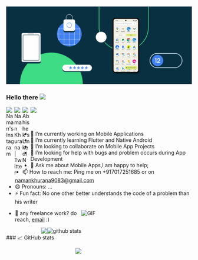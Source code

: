 ![](./banner.gif)
### Hello there <img src="https://raw.githubusercontent.com/MartinHeinz/MartinHeinz/master/wave.gif" width="30px">
<a href="https://www.instagram.com/naman_k_2311/">
  <img align="left" alt="Naman's Instagram" width="22px" src="https://raw.githubusercontent.com/hussainweb/hussainweb/main/icons/instagram.png" />
</a>

<a href="https://twitter.com/Naman07679921">
  <img align="left" alt="Naman Khurana | Twitter" width="22px" src="https://raw.githubusercontent.com/peterthehan/peterthehan/master/assets/twitter.svg" />
</a>
<a href="https://www.linkedin.com/in/naman-khurana-b016a3210/">
  <img align="left" alt="Abhishek's LinkedIN" width="22px" src="https://raw.githubusercontent.com/peterthehan/peterthehan/master/assets/linkedin.svg" />
</a>

![](https://visitor-badge.glitch.me/badge?page_id=naman9083.naman9083)

<br />
 

- 🔭 I’m currently working on Mobile Applications
- 🌱 I’m currently learning Flutter and Native Android
- 👯 I’m looking to collaborate on Mobile App Projects
- 🤔 I’m looking for help with bugs and problem occurs during App Development
- 💬 Ask me about Mobile Apps,I am happy to help;
- 📫 How to reach me: Ping me on +917017251685 or on namankhurana9083@gmail.com
- 😄 Pronouns: ...
- ⚡ Fun fact: No one other better understands the code of a problem than his writer

 <img align="right" alt="GIF" src="https://github.com/abhisheknaiidu/abhisheknaiidu/blob/master/code.gif?raw=true" width="300" height="220" />
 
 

 
 

- 💼 any freelance work? do reach, [email](mailto:namankhurana9083@gmail.com) :)

<!-- Actual text -->

<img align="right" src="https://github-readme-stats.vercel.app/api?username=naman9083&show_icons=true&theme=radical&count_private=true" alt="github stats"/>

<img align="right" src="https://github-readme-stats.vercel.app/api/top-langs?username=naman9083"/>
<br/>
### 📈 GitHub stats
<p><img align="right" src="https://github-readme-streak-stats.herokuapp.com/?user=naman9083&theme=dracula"/></p>

